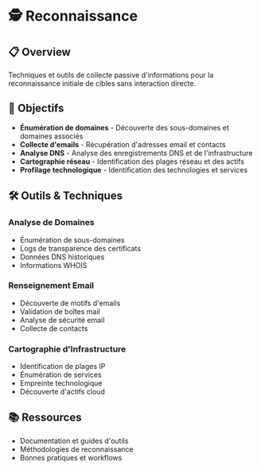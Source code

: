 # 🕵️ Reconnaissance

## 📋 Overview

Techniques et outils de collecte passive d'informations pour la reconnaissance initiale de cibles sans interaction directe.

## 🎯 Objectifs

- **Énumération de domaines** - Découverte des sous-domaines et domaines associés
- **Collecte d'emails** - Récupération d'adresses email et contacts
- **Analyse DNS** - Analyse des enregistrements DNS et de l'infrastructure
- **Cartographie réseau** - Identification des plages réseau et des actifs
- **Profilage technologique** - Identification des technologies et services

## 🛠️ Outils & Techniques

### Analyse de Domaines
- Énumération de sous-domaines
- Logs de transparence des certificats
- Données DNS historiques
- Informations WHOIS

### Renseignement Email
- Découverte de motifs d'emails
- Validation de boîtes mail
- Analyse de sécurité email
- Collecte de contacts

### Cartographie d'Infrastructure
- Identification de plages IP
- Énumération de services
- Empreinte technologique
- Découverte d'actifs cloud

## 📚 Ressources

- Documentation et guides d'outils
- Méthodologies de reconnaissance
- Bonnes pratiques et workflows

